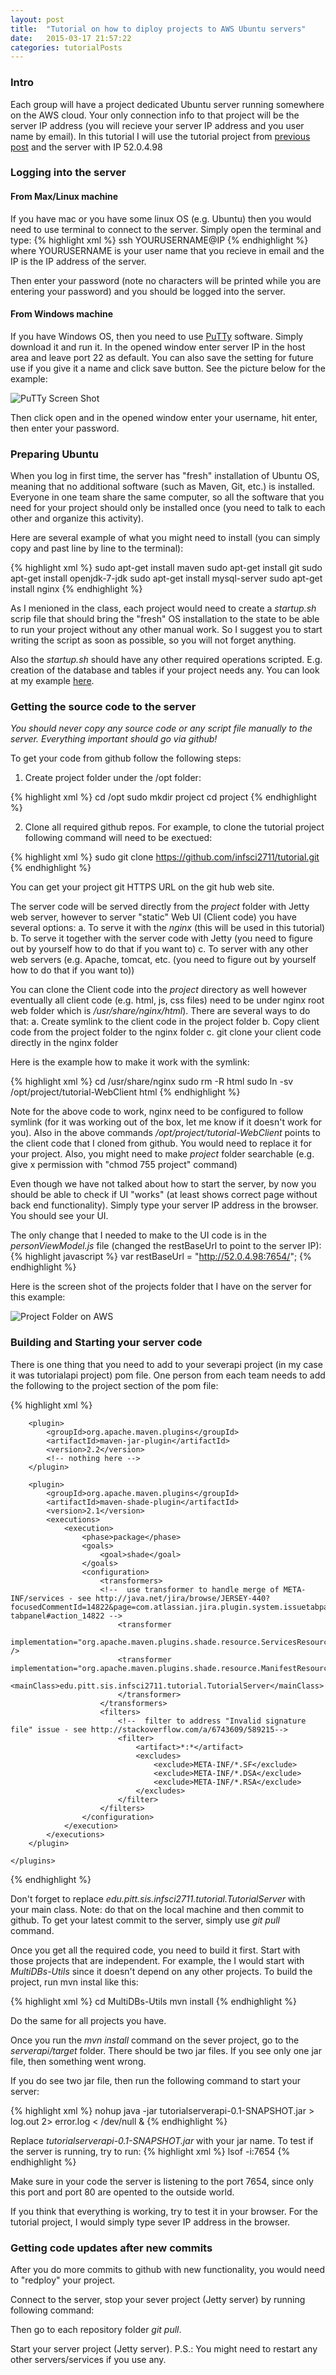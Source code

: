 ```yaml
---
layout: post
title:  "Tutorial on how to diploy projects to AWS Ubuntu servers"
date:   2015-03-17 21:57:22
categories: tutorialPosts
---
```


### Intro

Each group will have a project dedicated Ubuntu server running somewhere on the AWS cloud. Your only connection info to that project will be the server IP address (you will recieve your server IP address and you user name by email). In this tutorial I will use the tutorial project from [previous post][previousPost] and the server with IP 52.0.4.98

[previousPost]:	http://infsci2711.github.io/tutorial/2015/01/28/tutorial-web-rest-api.html

### Logging into the server

#### From Max/Linux machine
If you have mac or you have some linux OS (e.g. Ubuntu) then you would need to use terminal to connect to the server. Simply open the terminal and type:
{% highlight xml %}
ssh YOURUSERNAME@IP
{% endhighlight %}
where YOURUSERNAME is your user name that you recieve in email and the IP is the IP address of the server.

Then enter your password (note no characters will be printed while you are entering your password) and you should be logged into the server.

#### From Windows machine
If you have Windows OS, then you need to use [PuTTy][Putty] software. Simply download it and run it. In the opened window enter server IP in the host area and leave port 22 as default. You can also save the setting for future use if you give it a name and click save button. See the picture below for the example:

![PuTTy Screen Shot](/images/puttyScreenShot.png)

Then click open and in the opened window enter your username, hit enter, then enter your password.

[Putty]: http://www.chiark.greenend.org.uk/~sgtatham/putty/download.html 

### Preparing Ubuntu

When you log in first time, the server has "fresh" installation of Ubuntu OS, meaning that no additional software (such as Maven, Git, etc.) is installed. Everyone in one team share the same computer, so all the software that you need for your project should only be installed once (you need to talk to each other and organize this activity).

Here are several example of what you might need to install (you can simply copy and past line by line to the terminal):

{% highlight xml %}
sudo apt-get install maven
sudo apt-get install git
sudo apt-get install openjdk-7-jdk
sudo apt-get install mysql-server
sudo apt-get install nginx
{% endhighlight %}

As I menioned in the class, each project would need to create a *startup.sh* scrip file that should bring the "fresh" OS installation to the state to be able to run your project without any other manual work. So I suggest you to start writing the script as soon as possible, so you will not forget anything. 

Also the *startup.sh* should have any other required operations scripted. E.g. creation of the database and tables if your project needs any. You can look at my example [here](https://github.com/infsci2711/tutorial/blob/master/setup.sh).

### Getting the source code to the server

*You should never copy any source code or any script file manually to the server. Everything important should go via github!* 

To get your code from github follow the following steps:

1. Create project folder under the /opt folder:

{% highlight xml %}
cd /opt
sudo mkdir project
cd project
{% endhighlight %}

2. Clone all required github repos. For example, to clone the tutorial project following command will need to be exectued:

{% highlight xml %}
sudo git clone https://github.com/infsci2711/tutorial.git
{% endhighlight %}

You can get your project git HTTPS URL on the git hub web site.

The server code will be served directly from the *project* folder with Jetty web server, however to server "static" Web UI (Client code) you have several options:
a. To serve it with the *nginx* (this will be used in this tutorial)
b. To serve it together with the server code with Jetty (you need to figure out by yourself how to do that if you want to)
c. To server with any other web servers (e.g. Apache, tomcat, etc. (you need to figure out by yourself how to do that if you want to))

You can clone the Client code into the *project* directory as well however eventually all client code (e.g. html, js, css files) need to be under nginx root web folder which is */usr/share/nginx/html*). There are several ways to do that:
a. Create symlink to the client code in the project folder
b. Copy client code from the project folder to the nginx folder
c. git clone your client code directly in the nginx folder

Here is the example how to make it work with the symlink:

{% highlight xml %}
cd /usr/share/nginx
sudo rm -R html
sudo ln -sv /opt/project/tutorial-WebClient html
{% endhighlight %}

Note for the above code to work, nginx need to be configured to follow symlink (for it was working out of the box, let me know if it doesn't work for you). Also in the above commands */opt/project/tutorial-WebClient* points to the client code that I cloned from github. You would need to replace it for your project. Also, you might need to make *project* folder searchable (e.g. give x permission with "chmod 755 project" command)

Even though we have not talked about how to start the server, by now you should be able to check if UI "works" (at least shows correct page without back end functionality). Simply type your server IP address in the browser. You should see your UI.

The only change that I needed to make to the UI code is in the *personViewModel.js* file (changed the restBaseUrl to point to the server IP):
{% highlight javascript %}
var restBaseUrl = "http://52.0.4.98:7654/";
{% endhighlight %}

Here is the screen shot of the projects folder that I have on the server for this example:

![Project Folder on AWS](/images/projectFolderonAWS.png)

### Building and Starting your server code

There is one thing that you need to add to your severapi project (in my case it was tutorialapi project) pom file. One person from each team needs to add the following to the project section of the pom file:

{% highlight xml %}
<build>
	<plugins>
				
		<plugin>
			<groupId>org.apache.maven.plugins</groupId>
			<artifactId>maven-jar-plugin</artifactId>
			<version>2.2</version>
			<!-- nothing here -->
		</plugin>
		
		<plugin>
            <groupId>org.apache.maven.plugins</groupId>
            <artifactId>maven-shade-plugin</artifactId>
            <version>2.1</version>
            <executions>
                <execution>
                    <phase>package</phase>
                    <goals>
                        <goal>shade</goal>
                    </goals>
                    <configuration>
                        <transformers>
                        <!--  use transformer to handle merge of META-INF/services - see http://java.net/jira/browse/JERSEY-440?focusedCommentId=14822&page=com.atlassian.jira.plugin.system.issuetabpanels%3Acomment-tabpanel#action_14822 -->
                            <transformer
                                implementation="org.apache.maven.plugins.shade.resource.ServicesResourceTransformer" />
                            <transformer implementation="org.apache.maven.plugins.shade.resource.ManifestResourceTransformer">
			                	<mainClass>edu.pitt.sis.infsci2711.tutorial.TutorialServer</mainClass>
			                </transformer>
                        </transformers> 
                        <filters>
                            <!--  filter to address "Invalid signature file" issue - see http://stackoverflow.com/a/6743609/589215-->
                            <filter>
                                <artifact>*:*</artifact>
                                <excludes>
                                    <exclude>META-INF/*.SF</exclude>
                                    <exclude>META-INF/*.DSA</exclude>
                                    <exclude>META-INF/*.RSA</exclude>
                                </excludes>
                            </filter>
                        </filters>
                    </configuration>
                </execution>
            </executions>
        </plugin>

	</plugins>
</build>
{% endhighlight %}

Don't forget to replace *<mainClass>edu.pitt.sis.infsci2711.tutorial.TutorialServer</mainClass>* with your main class.
Note: do that on the local machine and then commit to github. To get your latest commit to the server, simply use *git pull* command.

Once you get all the required code, you need to build it first. Start with those projects that are independent. For example, the I would start with *MultiDBs-Utils* since it doesn't depend on any other projects. To build the project, run mvn instal like this:

{% highlight xml %}
cd MultiDBs-Utils
mvn install
{% endhighlight %}

Do the same for all projects you have.

Once you run the *mvn install* command on the sever project, go to the *serverapi/target* folder. There should be two jar files. If you see only one jar file, then something went wrong.

If you do see two jar file, then run the following command to start your server:

{% highlight xml %}
nohup java -jar tutorialserverapi-0.1-SNAPSHOT.jar > log.out 2> error.log < /dev/null &
{% endhighlight %}

Replace *tutorialserverapi-0.1-SNAPSHOT.jar* with your jar name. To test if the server is running, try to run:
{% highlight xml %}
lsof -i:7654
{% endhighlight %}

Make sure in your code the server is listening to the port 7654, since only this port and port 80 are opented to the outside world.

If you think that everything is working, try to test it in your browser. For the tutorial project, I would simply type sever IP address in the browser.

### Getting code updates after new commits

After you do more commits to github with new functionality, you would need to "redploy" your project. 

Connect to the server, stop your sever project (Jetty server) by running following command:

Then go to each repository folder *git pull*.

Start your server project (Jetty server).
P.S.: You might need to restart any other servers/services if you use any.
